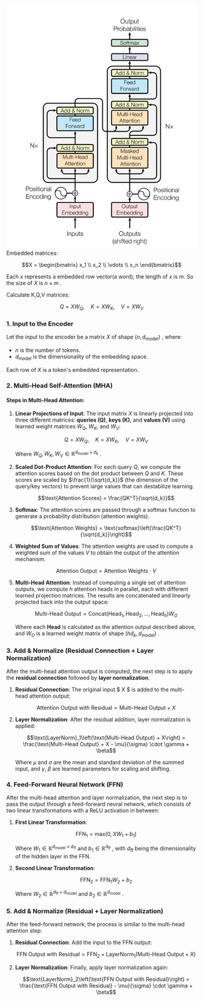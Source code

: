 ![alt text](../assets/MarkdownImg/image-50.png)
Embedded matrices:

$$X = \begin{bmatrix}
x_1 \\
x_2 \\
\vdots \\
x_n
\end{bmatrix}$$

Each $x$ represents a embedded row vector(a word), the length of $x$ is $m$. So the size of $X$ is $n \times m$ .

Calculate K,Q,V matrices:

$$
Q = X W_Q, \quad K = X W_K, \quad V = X W_V
$$


### 1. Input to the Encoder

Let the input to the encoder be a matrix $X$ of shape $(n, d_{\text{model}})$ , where:
- $n$ is the number of tokens.
- $d_{\text{model}}$ is the dimensionality of the embedding space.

Each row of $X$ is a token's embedded representation.

### 2. Multi-Head Self-Attention (MHA)

#### Steps in Multi-Head Attention:
1. **Linear Projections of Input**: The input matrix $X$ is linearly projected into three different matrices: **queries (Q)**, **keys (K)**, and **values (V)** using learned weight matrices $W_Q$, $W_K$, and $W_V$:
   
   $$Q = X W_Q, \quad K = X W_K, \quad V = X W_V$$

   Where $W_Q, W_K, W_V \in \mathbb{R}^{d_{\text{model}} \times d_k}$ .

2. **Scaled Dot-Product Attention**: For each query $Q$, we compute the attention scores based on the dot product between $Q$ and $K$. These scores are scaled by $\frac{1}{\sqrt{d_k}}$ (the dimension of the query/key vectors) to prevent large values that can destabilize learning.
   
   $$\text{Attention Scores} = \frac{QK^T}{\sqrt{d_k}}$$
   
3. **Softmax**: The attention scores are passed through a softmax function to generate a probability distribution (attention weights).
   
   $$\text{Attention Weights} = \text{softmax}\left(\frac{QK^T}{\sqrt{d_k}}\right)$$
   
4. **Weighted Sum of Values**: The attention weights are used to compute a weighted sum of the values $V$ to obtain the output of the attention mechanism.
   
   $$\text{Attention Output} = \text{Attention Weights} \cdot V$$

5. **Multi-Head Attention**: Instead of computing a single set of attention outputs, we compute $h$ attention heads in parallel, each with different learned projection matrices. The results are concatenated and linearly projected back into the output space:
   
   $$\text{Multi-Head Output} = \text{Concat}( \text{Head}_1, \text{Head}_2, \dots, \text{Head}_h ) W_O$$

   Where each **Head** is calculated as the attention output described above, and $W_O$ is a learned weight matrix of shape $(hd_k, d_{\text{model}})$ .

### 3. Add & Normalize (Residual Connection + Layer Normalization)

After the multi-head attention output is computed, the next step is to apply the **residual connection** followed by **layer normalization**.

1. **Residual Connection**: The original input $ X $ is added to the multi-head attention output:
   
   $$\text{Attention Output with Residual} = \text{Multi-Head Output} + X$$
   
2. **Layer Normalization**: After the residual addition, layer normalization is applied:
   
   $$\text{LayerNorm}_1\left(\text{Multi-Head Output} + X\right) = \frac{\text{Multi-Head Output} + X - \mu}{\sigma} \cdot \gamma + \beta$$

   Where $\mu$ and $\sigma$ are the mean and standard deviation of the summed input, and $\gamma$, $\beta$ are learned parameters for scaling and shifting.

### 4. Feed-Forward Neural Network (FFN)

After the multi-head attention and layer normalization, the next step is to pass the output through a feed-forward neural network, which consists of two linear transformations with a ReLU activation in between:

1. **First Linear Transformation**: 
   
   $$\text{FFN}_1 = \text{max}(0, X W_1 + b_1)$$

   Where $W_1 \in \mathbb{R}^{d_{\text{model}} \times d_{\text{ff}}}$ and $b_1 \in \mathbb{R}^{d_{\text{ff}}}$ , with $d_{\text{ff}}$ being the dimensionality of the hidden layer in the FFN.

2. **Second Linear Transformation**: 
   
   $$\text{FFN}_2 = \text{FFN}_1 W_2 + b_2$$

   Where $W_2 \in \mathbb{R}^{d_{\text{ff}} \times d_{\text{model}}}$ and $b_2 \in \mathbb{R}^{d_{\text{model}}}$ .

### 5. Add & Normalize (Residual + Layer Normalization)

After the feed-forward network, the process is similar to the multi-head attention step:

1. **Residual Connection**: Add the input to the FFN output:
   
   $$\text{FFN Output with Residual} = \text{FFN}_2 + \text{LayerNorm}_1\left(\text{Multi-Head Output} + X\right)$$

2. **Layer Normalization**: Finally, apply layer normalization again:
   
   $$\text{LayerNorm}_2\left(\text{FFN Output with Residual}\right) = \frac{\text{FFN Output with Residual} - \mu}{\sigma} \cdot \gamma + \beta$$


